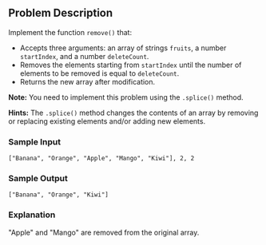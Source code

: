## Problem Description

Implement the function `remove()` that:

- Accepts three arguments: an array of strings `fruits`, a number `startIndex`, and a number `deleteCount`.
- Removes the elements starting from `startIndex` until the number of elements to be removed is equal to `deleteCount`.
- Returns the new array after modification.

**Note:** You need to implement this problem using the `.splice()` method.

**Hints:** The `.splice()` method changes the contents of an array by removing or replacing existing elements and/or adding new elements.

### Sample Input

```
["Banana", "Orange", "Apple", "Mango", "Kiwi"], 2, 2
```

### Sample Output

```
["Banana", "Orange", "Kiwi"]
```

### Explanation

"Apple" and "Mango" are removed from the original array.
